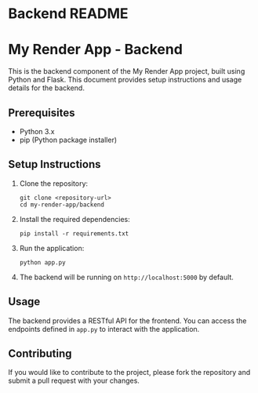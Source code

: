 # Backend README

# My Render App - Backend

This is the backend component of the My Render App project, built using Python and Flask. This document provides setup instructions and usage details for the backend.

## Prerequisites

- Python 3.x
- pip (Python package installer)

## Setup Instructions

1. Clone the repository:

   ```
   git clone <repository-url>
   cd my-render-app/backend
   ```

2. Install the required dependencies:

   ```
   pip install -r requirements.txt
   ```

3. Run the application:

   ```
   python app.py
   ```

4. The backend will be running on `http://localhost:5000` by default.

## Usage

The backend provides a RESTful API for the frontend. You can access the endpoints defined in `app.py` to interact with the application.

## Contributing

If you would like to contribute to the project, please fork the repository and submit a pull request with your changes.